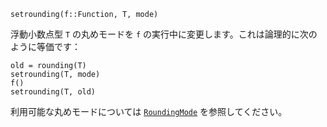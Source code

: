```
setrounding(f::Function, T, mode)
```

浮動小数点型 `T` の丸めモードを `f` の実行中に変更します。これは論理的に次のように等価です：

```
old = rounding(T)
setrounding(T, mode)
f()
setrounding(T, old)
```

利用可能な丸めモードについては [`RoundingMode`](@ref) を参照してください。
